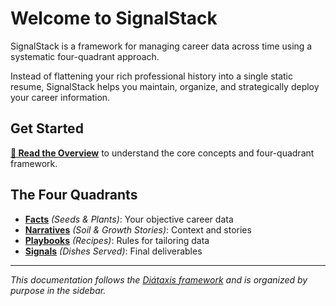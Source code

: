 # Welcome to SignalStack

SignalStack is a framework for managing career data across time using a systematic four-quadrant approach.

Instead of flattening your rich professional history into a single static resume, SignalStack helps you maintain, organize, and strategically deploy your career information.

## Get Started

**[📖 Read the Overview](explanation/overview.md)** to understand the core concepts and four-quadrant framework.

## The Four Quadrants

- **[Facts](reference/facts.md)** *(Seeds & Plants)*: Your objective career data
- **[Narratives](reference/narratives.md)** *(Soil & Growth Stories)*: Context and stories
- **[Playbooks](reference/playbooks.md)** *(Recipes)*: Rules for tailoring data
- **[Signals](reference/signals.md)** *(Dishes Served)*: Final deliverables

---

*This documentation follows the [Diátaxis framework](https://diataxis.fr/) and is organized by purpose in the sidebar.*